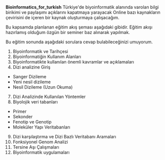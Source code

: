 **Bioinformatics_for_turkish**
Türkiye'de biyoinformatik alanında varolan bilgi birikimi ve paylaşımı açıklarını kapatmaya yarayacak
Online bazı kaynakların çevirisini de içeren bir kaynak oluşturmaya çalışacağım.

Bu kapsamda planlanan eğitim akış şeması aşağıdaki gibidir. Eğitim akışı hazırlamış olduğum özgün bir seminer baz alınarak yapılmak.


Bu eğitim sonunda aşağıdaki sorulara cevap bulabileceğinizi umuyorum.

1. Biyoinformatik ve Tarihçesi
2. Biyoinformatiğin Kullanım Alanları
3. Biyoinformatikte kullanılan önemli kavramlar ve açıklamaları
5. Dizi analizine Giriş
- Sanger Dizileme
- Yeni nesil dizileme 
- Nesil Dizileme (Uzun Okuma)
7. Dizi Analizinde Kullanılan Yöntemler
8. Biyolojik veri tabanları
- Primer
- Sekonder
- Fenotip ve Genotip
- Moleküler Yapı Veritabanları
9. Dizi karşılaştırma ve Dizi Bazlı Veritabanı Aramaları
10. Fonksiyonel Genom Analizi
11. Tersine Aşı Çalışmaları
12. Biyoinformatik uygulamaları
